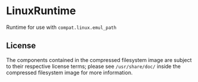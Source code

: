 # LinuxRuntime

Runtime for use with `compat.linux.emul_path`

## License

The components contained in the compressed filesystem image are subject to their respective license terms; please see `/usr/share/doc/` inside the compressed filesystem image for more information.
